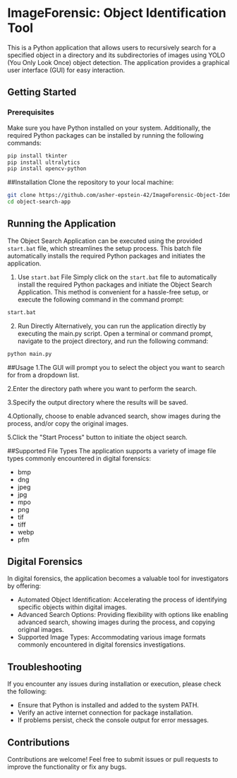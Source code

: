 # ImageForensic: Object Identification Tool



This is a Python application that allows users to recursively search for a specified object in a directory and its subdirectories of images using YOLO (You Only Look Once) object detection. The application provides a graphical user interface (GUI) for easy interaction.

## Getting Started

### Prerequisites

Make sure you have Python installed on your system. Additionally, the required Python packages can be installed by running the following commands:

```bash
pip install tkinter
pip install ultralytics
pip install opencv-python
```
##Installation
Clone the repository to your local machine:
```bash
git clone https://github.com/asher-epstein-42/ImageForensic-Object-Identification-Tool.git
cd object-search-app
```

## Running the Application

The Object Search Application can be executed using the provided `start.bat` file, which streamlines the setup process. This batch file automatically installs the required Python packages and initiates the application.

1. Use `start.bat` File
Simply click on the `start.bat` file to automatically install the required Python packages and initiate the Object Search Application. This method is convenient for a hassle-free setup,
or execute the following command in the command prompt:

```bash
start.bat
```
2. Run Directly
Alternatively, you can run the application directly by executing the main.py script. Open a terminal or command prompt, navigate to the project directory, and run the following command:
```bash
python main.py
```
##Usage
1.The GUI will prompt you to select the object you want to search for from a dropdown list.

2.Enter the directory path where you want to perform the search.

3.Specify the output directory where the results will be saved.

4.Optionally, choose to enable advanced search, show images during the process, and/or copy the original images.

5.Click the "Start Process" button to initiate the object search.

##Supported File Types
The application supports a variety of image file types commonly encountered in digital forensics:

- bmp
- dng
- jpeg
- jpg
- mpo
- png
- tif
- tiff
- webp
- pfm

## Digital Forensics
In digital forensics, the application becomes a valuable tool for investigators by offering:

- Automated Object Identification: Accelerating the process of identifying specific objects within digital images.
- Advanced Search Options: Providing flexibility with options like enabling advanced search, showing images during the process, and copying original images.
- Supported Image Types: Accommodating various image formats commonly encountered in digital forensics investigations.

## Troubleshooting
If you encounter any issues during installation or execution, please check the following:

- Ensure that Python is installed and added to the system PATH.
- Verify an active internet connection for package installation.
- If problems persist, check the console output for error messages.

## Contributions
Contributions are welcome! Feel free to submit issues or pull requests to improve the functionality or fix any bugs.
